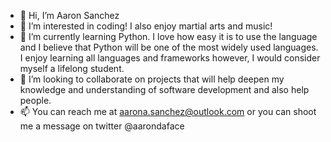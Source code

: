 - 👋 Hi, I’m Aaron Sanchez
- 👀 I’m interested in coding! I also enjoy martial arts and music!
- 🌱 I’m currently learning Python. I love how easy it is to use the language and I believe that Python will be one of the most widely used languages. I enjoy learning all languages and frameworks however, I would consider myself a lifelong student.
- 💞️ I’m looking to collaborate on projects that will help deepen my knowledge and understanding of software development and also help people.
- 📫 You can reach me at aarona.sanchez@outlook.com or you can shoot me a message on twitter @aarondaface

<!---
aarondaface/aarondaface is a ✨ special ✨ repository because its `README.md` (this file) appears on your GitHub profile.
You can click the Preview link to take a look at your changes.
--->
